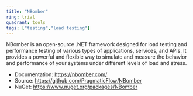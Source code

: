 ```yaml
---
title: "NBomber"
ring: trial
quadrant: tools
tags: ["testing","load testing"]
--- 
```

NBomber is an open-source .NET framework designed for load testing and performance testing of various types of applications, services, and APIs. It provides a powerful and flexible way to simulate and measure the behavior and performance of your systems under different levels of load and stress.

- Documentation: https://nbomber.com/
- Source: https://github.com/PragmaticFlow/NBomber
- NuGet: https://www.nuget.org/packages/NBomber
